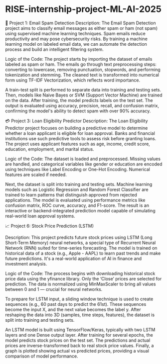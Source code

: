 # RISE-internship-project-ML-AI-2025
📨 Project 1: Email Spam Detection
Description:
The Email Spam Detection project aims to classify email messages as either spam or ham (not spam) using supervised machine learning techniques. Spam emails reduce productivity and may pose cybersecurity risks. By training a machine learning model on labeled email data, we can automate the detection process and build an intelligent filtering system.

Logic of the Code:
The project starts by importing the dataset of emails labeled as spam or ham. The emails go through text preprocessing steps: converting to lowercase, removing punctuation, stopwords, and performing tokenization and stemming. The cleaned text is transformed into numerical form using TF-IDF Vectorization, which reflects word importance.

A train-test split is performed to separate data into training and testing sets. Then, models like Naive Bayes or SVM (Support Vector Machine) are trained on the data. After training, the model predicts labels on the test set. The output is evaluated using accuracy, precision, recall, and confusion matrix, confirming the model's ability to detect spam with over 90% accuracy.


💳 Project 3: Loan Eligibility Predictor
Description:
The Loan Eligibility Predictor project focuses on building a predictive model to determine whether a loan applicant is eligible for loan approval. Banks and financial institutions use such predictive tools to assess risk before granting loans. The project uses applicant features such as age, income, credit score, education, employment, and marital status.

Logic of the Code:
The dataset is loaded and preprocessed. Missing values are handled, and categorical variables like gender or education are encoded using techniques like Label Encoding or One-Hot Encoding. Numerical features are scaled if needed.

Next, the dataset is split into training and testing sets. Machine learning models such as Logistic Regression and Random Forest Classifier are trained to learn patterns that distinguish approved from rejected applications. The model is evaluated using performance metrics like confusion matrix, ROC curve, accuracy, and F1-score. The result is an interactive or backend-integrated prediction model capable of simulating real-world loan approval systems.


📈 Project 6: Stock Price Prediction (LSTM)

Description:
This project predicts future stock prices using LSTM (Long Short-Term Memory) neural networks, a special type of Recurrent Neural Network (RNN) suited for time-series forecasting. The model is trained on historical data of a stock (e.g., Apple - AAPL) to learn past trends and make future predictions. It's a real-world application of AI in finance and investment analysis.

Logic of the Code:
The process begins with downloading historical stock price data using the yfinance library. Only the ‘Close’ prices are selected for prediction. The data is normalized using MinMaxScaler to bring all values between 0 and 1 — crucial for neural networks.

To prepare for LSTM input, a sliding window technique is used to create sequences (e.g., 60 past days to predict the 61st). These sequences become the input X, and the next value becomes the label y. After reshaping the data into 3D (samples, time steps, features), the dataset is split into training and testing sets.

An LSTM model is built using TensorFlow/Keras, typically with two LSTM layers and one Dense output layer. After training for several epochs, the model predicts stock prices on the test set. The predictions and actual prices are inverse-transformed back to real stock price values. Finally, a graph is plotted showing actual vs predicted prices, providing a visual comparison of model performance.
